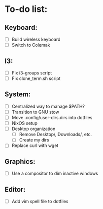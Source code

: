 # To-do list: 

## Keyboard:
- [ ] Build wireless keyboard 
- [ ] Switch to Colemak

## I3:
- [ ] Fix i3-groups script 
- [ ] Fix clone_term.sh script

## System:
- [ ] Centralized way to manage $PATH?
- [ ] Transition to GNU stow
- [ ] Move .config/user-dirs.dirs into dotfiles
- [ ] NixOS setup 
- [ ] Desktop organization
    - [ ] Remove Desktop/, Downloads/, etc. 
    - [ ] Create my dirs 
- [ ] Replace curl with wget

## Graphics:
- [ ] Use a compositor to dim inactive windows

## Editor:
- [ ] Add vim spell file to dotfiles

